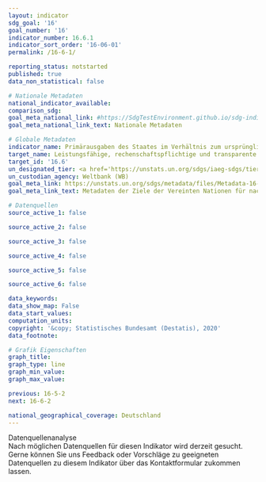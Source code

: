 ```yaml
---
layout: indicator
sdg_goal: '16'
goal_number: '16'
indicator_number: 16.6.1
indicator_sort_order: '16-06-01'
permalink: /16-6-1/

reporting_status: notstarted
published: true
data_non_statistical: false

# Nationale Metadaten
national_indicator_available: 
comparison_sdg: 
goal_meta_national_link: #https://SdgTestEnvironment.github.io/sdg-indicators/public/MetaDe/16.6.1.pdf
goal_meta_national_link_text: Nationale Metadaten

# Globale Metadaten
indicator_name: Primärausgaben des Staates im Verhältnis zum ursprünglich genehmigten Budget, nach Sektor (oder nach Haushaltscode oder Ähnlichem)
target_name: Leistungsfähige, rechenschaftspflichtige und transparente Institutionen auf allen Ebenen aufbauen
target_id: '16.6'
un_designated_tier: <a href='https://unstats.un.org/sdgs/iaeg-sdgs/tier-classification/' title='Klicken Sie hier um weitere Informationen zur UN-Tier-Klassifikation zu erhalten.'>Tier II</a>
un_custodian_agency: Weltbank (WB)
goal_meta_link: https://unstats.un.org/sdgs/metadata/files/Metadata-16-06-01.pdf
goal_meta_link_text: Metadaten der Ziele der Vereinten Nationen für nachhaltige Entwicklung

# Datenquellen
source_active_1: false

source_active_2: false

source_active_3: false

source_active_4: false

source_active_5: false

source_active_6: false

data_keywords: 
data_show_map: False
data_start_values: 
computation_units: 
copyright: '&copy; Statistisches Bundesamt (Destatis), 2020'
data_footnote: 

# Grafik Eigenschaften
graph_title: 
graph_type: line
graph_min_value: 
graph_max_value: 

previous: 16-5-2
next: 16-6-2

national_geographical_coverage: Deutschland
---
```


<span class="status notstarted"> Datenquellenanalyse </span><br>
Nach möglichen Datenquellen für diesen Indikator wird derzeit gesucht.
Gerne können Sie uns Feedback oder Vorschläge zu geeigneten Datenquellen zu diesem Indikator über das Kontaktformular zukommen lassen.